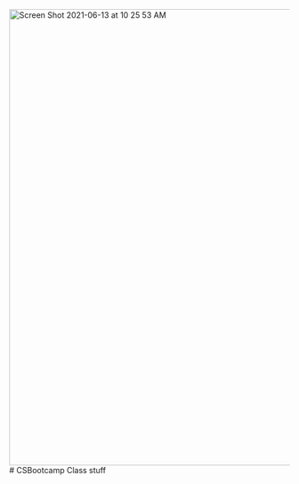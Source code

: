 <img width="819" alt="Screen Shot 2021-06-13 at 10 25 53 AM" src="https://user-images.githubusercontent.com/85296568/121811269-dbeae400-cc31-11eb-909a-1bdafdd0239b.png">
# CSBootcamp
Class stuff
